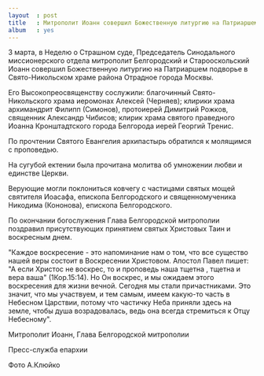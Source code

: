 ```yaml
---
layout  : post
title   : Митрополит Иоанн совершил Божественную литургию на Патриаршем подворье в Москве
album   : yes
---
```

3 марта, в Неделю о Страшном суде, Председатель Синодального миссионерского отдела митрополит Белгородский и Старооскольский Иоанн совершил Божественную литургию на Патриаршем подворье в Свято-Никольском храме района Отрадное города Москвы. 

Его Высокопреосвященству сослужили: благочинный Свято-Никольского храма иеромонах Алексей (Черняев); клирики храма архимандрит Филипп (Симонов), протоиерей Димитрий Рожков, священник Александр Чибисов; клирик храма святого праведного Иоанна Кронштадтского города Белгорода иерей Георгий Тренис.

По прочтении Святого Евангелия архипастырь обратился к молящимся с проповедью.

На сугубой ектении была прочитана молитва об умножении любви и единстве Церкви.

Верующие могли поклониться ковчегу с частицами святых мощей святителя Иоасафа, епископа Белгородского и священномученика Никодима (Кононова), епископа Белгородского.

По окончании богослужения Глава Белгородской митрополии поздравил присутствующих принятием святых Христовых Таин и воскресным днем. 

"Каждое воскресение - это напоминание нам о том, что все существо нашей веры состоит в Воскресении Христовом. Апостол Павел пишет: "А если Христос не воскрес, то и проповедь наша тщетна , тщетна и вера ваша" (1Кор.15:14). Но Он воскрес, и мы ожидаем этого воскресения для жизни вечной. Сегодня мы стали причастниками. Это значит, что мы участвуем, и тем самым, имеем какую-то часть в Небесном Царствии, потому что частичку Неба приняли здесь на земле, чтобы душа возрадовалась, ведь она всегда стремиться к Отцу Небесному".

Митрополит Иоанн, Глава Белгородской митрополии

Пресс-служба епархии

Фото А.Клюйко
